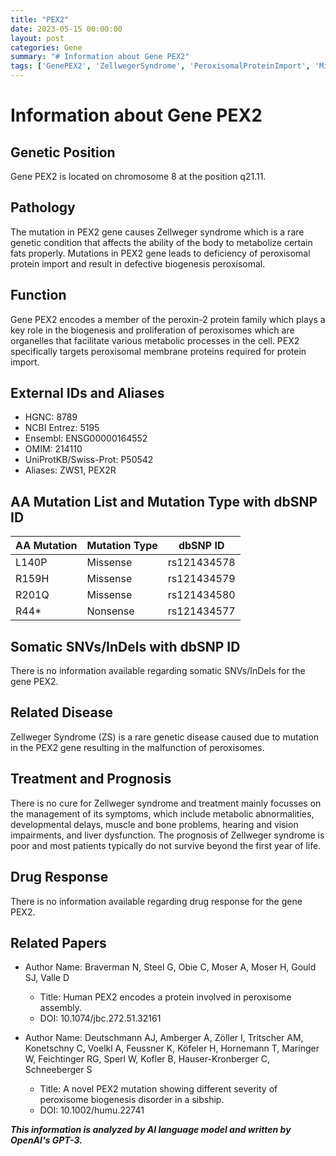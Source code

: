 ```yaml
---
title: "PEX2"
date: 2023-05-15 00:00:00
layout: post
categories: Gene
summary: "# Information about Gene PEX2"
tags: ['GenePEX2', 'ZellwegerSyndrome', 'PeroxisomalProteinImport', 'MissenseMutation', 'NonsenseMutation', 'Prognosis', 'SymptomManagement', 'PeroxisomeBiogenesisDisorder']
---
```


# Information about Gene PEX2

## Genetic Position
Gene PEX2 is located on chromosome 8 at the position q21.11.

## Pathology
The mutation in PEX2 gene causes Zellweger syndrome which is a rare genetic condition that affects the ability of the body to metabolize certain fats properly. Mutations in PEX2 gene leads to deficiency of peroxisomal protein import and result in defective biogenesis peroxisomal.

## Function
Gene PEX2 encodes a member of the peroxin-2 protein family which plays a key role in the biogenesis and proliferation of peroxisomes which are organelles that facilitate various metabolic processes in the cell. PEX2 specifically targets peroxisomal membrane proteins required for protein import.

## External IDs and Aliases
- HGNC: 8789 
- NCBI Entrez: 5195 
- Ensembl: ENSG00000164552 
- OMIM: 214110
- UniProtKB/Swiss-Prot: P50542
- Aliases: ZWS1, PEX2R

## AA Mutation List and Mutation Type with dbSNP ID
| AA Mutation | Mutation Type | dbSNP ID |
|-------------|---------------|-----------|
| L140P | Missense | rs121434578 |
| R159H | Missense | rs121434579 |
| R201Q | Missense | rs121434580 |
| R44* | Nonsense | rs121434577 |

## Somatic SNVs/InDels with dbSNP ID
There is no information available regarding somatic SNVs/InDels for the gene PEX2.

## Related Disease
Zellweger Syndrome (ZS) is a rare genetic disease caused due to mutation in the PEX2 gene resulting in the malfunction of peroxisomes.

## Treatment and Prognosis
There is no cure for Zellweger syndrome and treatment mainly focusses on the management of its symptoms, which include metabolic abnormalities, developmental delays, muscle and bone problems, hearing and vision impairments, and liver dysfunction. The prognosis of Zellweger syndrome is poor and most patients typically do not survive beyond the first year of life.

## Drug Response
There is no information available regarding drug response for the gene PEX2.

## Related Papers
- Author Name: Braverman N, Steel G, Obie C, Moser A, Moser H, Gould SJ, Valle D
  - Title: Human PEX2 encodes a protein involved in peroxisome assembly.
  - DOI: 10.1074/jbc.272.51.32161
  
- Author Name: Deutschmann AJ, Amberger A, Zöller I, Tritscher AM, Konetschny C, Voelkl A, Feussner K, Köfeler H, Hornemann T, Maringer W, Feichtinger RG, Sperl W, Kofler B, Hauser-Kronberger C, Schneeberger S
  - Title: A novel PEX2 mutation showing different severity of peroxisome biogenesis disorder in a sibship.
  - DOI: 10.1002/humu.22741

**_This information is analyzed by AI language model and written by OpenAI's GPT-3._**